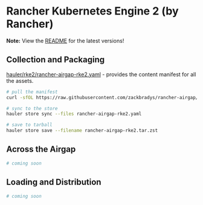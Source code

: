 # Rancher Kubernetes Engine 2 (by Rancher)

**Note:** View the [README](https://github.com/zackbradys/rancher-airgap/blob/main/README.md) for the latest versions!

## Collection and Packaging

[hauler/rke2/rancher-airgap-rke2.yaml](https://github.com/zackbradys/rancher-airgap/blob/main/hauler/rke2/rancher-airgap-rke2.yaml) - provides the content manifest for all the assets.

```bash
# pull the manifest
curl -sfOL https://raw.githubusercontent.com/zackbradys/rancher-airgap/main/hauler/rke2/rancher-airgap-rke2.yaml

# sync to the store
hauler store sync --files rancher-airgap-rke2.yaml

# save to tarball
hauler store save --filename rancher-airgap-rke2.tar.zst
```

## Across the Airgap

```bash
# coming soon
```

## Loading and Distribution

```bash
# coming soon
```